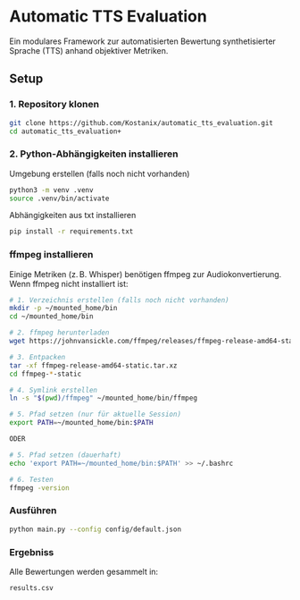 # Automatic TTS Evaluation

Ein modulares Framework zur automatisierten Bewertung synthetisierter Sprache (TTS) anhand objektiver Metriken.

## Setup

### 1. Repository klonen

```bash
git clone https://github.com/Kostanix/automatic_tts_evaluation.git
cd automatic_tts_evaluation+
```

### 2. Python-Abhängigkeiten installieren

Umgebung erstellen (falls noch nicht vorhanden)
```bash
python3 -m venv .venv
source .venv/bin/activate
```
Abhängigkeiten aus txt installieren
```bash
pip install -r requirements.txt
```

### ffmpeg installieren
Einige Metriken (z. B. Whisper) benötigen ffmpeg zur Audiokonvertierung. Wenn ffmpeg nicht installiert ist:

```bash
# 1. Verzeichnis erstellen (falls noch nicht vorhanden)
mkdir -p ~/mounted_home/bin
cd ~/mounted_home/bin

# 2. ffmpeg herunterladen
wget https://johnvansickle.com/ffmpeg/releases/ffmpeg-release-amd64-static.tar.xz

# 3. Entpacken
tar -xf ffmpeg-release-amd64-static.tar.xz
cd ffmpeg-*-static

# 4. Symlink erstellen
ln -s "$(pwd)/ffmpeg" ~/mounted_home/bin/ffmpeg

# 5. Pfad setzen (nur für aktuelle Session)
export PATH=~/mounted_home/bin:$PATH

ODER

# 5. Pfad setzen (dauerhaft)
echo 'export PATH=~/mounted_home/bin:$PATH' >> ~/.bashrc

# 6. Testen
ffmpeg -version
```

### Ausführen
```bash
python main.py --config config/default.json
```

### Ergebniss
Alle Bewertungen werden gesammelt in:
```
results.csv
```
